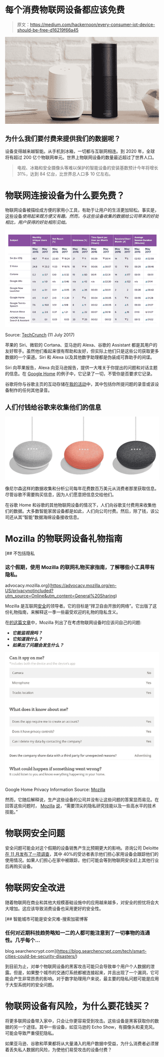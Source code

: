 # 每个消费物联网设备都应该免费

> 原文：<https://medium.com/hackernoon/every-consumer-iot-device-should-be-free-d16219f66a45>

![](img/97f3a61d66268a905b9cc2dcb28afed1.png)

## 为什么我们要付费来提供我们的数据呢？

设备变得越来越智能。从手机到冰箱，一切都与互联网相连。到 2020 年，全球将有超过 200 亿个物联网单元。世界上物联网设备的数量最近超过了世界人口。

> 电视、冰箱和安全摄像头等难以保护的智能设备的安装基数预计今年将增长 31%，达到 84 亿台，比世界总人口多 10 亿左右。

# 物联网连接设备为什么要免费？

物联网设备被描绘成方便的家用小工具，有助于让用户的生活更加轻松。事实是，这些设备*使用起来既方便又有趣。然而，与这些设备收集的数据给公司带来的好处相比，用户获得的好处相形见绌。*

![](img/f00294e1861507b566d4953e31c59db3.png)

Source: [TechCrunch](https://techcrunch.com/2017/07/11/siri-usage-and-engagement-dropped-since-last-year-as-alexa-and-cortana-grew/) (11 July 2017)

苹果的 Siri、微软的 Cortana、亚马逊的 Alexa、谷歌的 Assistant 都是其用户的友好帮手。虽然他们看起来很有帮助和友好，但实际上他们只是这些公司获取更多数据的一个渠道。Siri 和 Alexa 以及其他数字助理都是伪装成可靠助手的间谍。

Siri 向苹果报告，Alexa 向亚马逊报告，提供一大堆关于你提出的问题和对话主题的信息。在 [Google Home](http://bgr.com/2017/10/11/google-home-mini-spying-on-user-fix/) 的例子中，它记录了一切，不管你是否要求它记录。

谷歌将你与谷歌主页的互动存储在[我的活动](https://myactivity.google.com/myactivity)中，其中包括你所提问题的录音或该设备制作的任何其他录音。

## 人们付钱给谷歌来收集他们的信息

![](img/adb4d88d8eb1c2632e3ed3ce30b6aec7.png)

像尼尔森这样的数据收集和分析公司每年花费数百万美元从消费者那里获取信息。尽管谷歌不需要购买信息，因为人们愿意把信息交给他们。

在谷歌 Home 和谷歌的其他物联网设备的情况下，人们向谷歌支付费用来收集他们的数据。大多数智能家居设备都是如此，人们向公司付费。然后，除了钱，该公司还从其“智能”数据海绵设备接收信息。

# Mozilla 的物联网设备礼物指南

[](https://advocacy.mozilla.org/en-US/privacynotincluded?utm_source=Online&utm_content=General%20Sharing) [## 不包括隐私

### 这个假期，使用 Mozilla 的联网礼物买家指南，了解哪些小工具带有隐私。

advocacy.mozilla.org](https://advocacy.mozilla.org/en-US/privacynotincluded?utm_source=Online&utm_content=General%20Sharing) 

Mozilla 是互联网[安全](https://hackernoon.com/tagged/security)的领导者。它的目标是“捍卫自由开放的网络”。它出版了这份礼物指南，来解释这一季一些最受欢迎的礼物的隐私含义。

在[的这篇文章](/mozilla-internet-citizen/why-we-made-a-holiday-buyers-guide-for-connected-toys-and-gifts-5459b22d62db)中，Mozilla 列出了在考虑物联网设备时应该问自己的问题:

*   ***它能监视我吗？***
*   ***它知道我什么？***
*   ***如果出了问题会发生什么？***

![](img/23f4cfa55b72e2f68678da8d1adf2542.png)

Google Home Privacy Information Source: [Mozilla](https://advocacy.mozilla.org/en-US/privacynotincluded/category/homehubs/googlehome)

然而，它随后解释说，生产这些设备的公司并没有让这些问题的答案显而易见。在回答这些问题时， [Mozilla](https://medium.com/u/95f4ec6ae6f6?source=post_page-----d16219f66a45--------------------------------) [说](/mozilla-internet-citizen/why-we-made-a-holiday-buyers-guide-for-connected-toys-and-gifts-5459b22d62db)，“需要顶尖的隐私研究技能以及一些高水平的技术技能。”

# 物联网安全问题

安全问题可能会对这个假期的设备销售产生比预期更大的影响。咨询公司 Deloitte [在 11 月发布了一项调查](http://www.businessinsider.com/consumers-holding-off-on-smart-home-gadgets-thanks-to-privacy-fears-2017-11)，其中 40%的受访者表示他们担心家用设备会跟踪他们的使用情况。如果人们担心在家中被跟踪，他们可能会等到物联网安全赶上其他行业后再购买设备。

# 物联网安全改进

随着物联网在商业和其他大规模基础设施中的应用越来越多，对安全的担忧将会大大增加。这应该导致消费设备也采用更好的安全性。

[](https://blog.searchencrypt.com/tech/smart-cities-could-be-security-disasters/) [## 智能城市可能是安全灾难-搜索加密博客

### 任何对近期科技趋势略知一二的人都可能注意到了一切事物的连通性。几乎每个…

blog.searchencrypt.com](https://blog.searchencrypt.com/tech/smart-cities-could-be-security-disasters/) 

到目前为止，对单个物联网设备的黑客攻击可能只会导致单个用户个人数据的泄露。但是，如果整个城市的交通灯系统都被连接起来，并且出现了一个漏洞，它可能会产生非常昂贵的影响。对于数字助理用户来说，最主要的隐私问题可能是应用于大型系统时的安全问题。

# 物联网设备有风险，为什么要花钱买？

将更多联网设备带入家中，只会让你更容易受到攻击。这些设备是黑客获取你的数据的另一个途径。其中一些设备，如亚马逊的 Echo Show，有摄像头和麦克风，可能会导致严重侵犯隐私。

如果亚马逊、谷歌和苹果都将从大量涌入的用户数据中受益，为什么消费者必须冒着丢失私人数据的风险，为使他们易受攻击的设备付费？